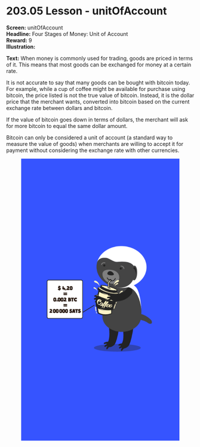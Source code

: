 # 203.05 Lesson - unitOfAccount

**Screen:** unitOfAccount\
**Headline:** Four Stages of Money: Unit of Account\
**Reward:** 9\
**Illustration:**

**Text:** When money is commonly used for trading, goods are priced in terms of it. This means that most goods can be exchanged for money at a certain rate.&#x20;

It is not accurate to say that many goods can be bought with bitcoin today. For example, while a cup of coffee might be available for purchase using bitcoin, the price listed is not the true value of bitcoin. Instead, it is the dollar price that the merchant wants, converted into bitcoin based on the current exchange rate between dollars and bitcoin.&#x20;

If the value of bitcoin goes down in terms of dollars, the merchant will ask for more bitcoin to equal the same dollar amount.&#x20;

Bitcoin can only be considered a unit of account (a standard way to measure the value of goods) when merchants are willing to accept it for payment without considering the exchange rate with other currencies.

<figure><img src="../.gitbook/assets/203-05.png" alt=""><figcaption></figcaption></figure>
